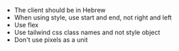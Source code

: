 - The client should be in Hebrew
- When using style, use start and end, not right and left
- Use flex
- Use tailwind css class names and not style object
- Don't use pixels as a unit
